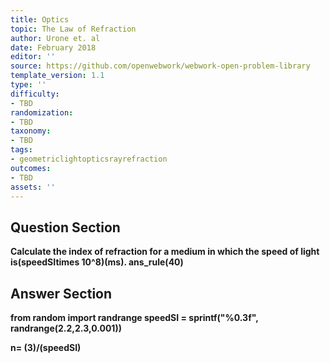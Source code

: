 ```yaml
---
title: Optics
topic: The Law of Refraction
author: Urone et. al
date: February 2018
editor: ''
source: https://github.com/openwebwork/webwork-open-problem-library
template_version: 1.1
type: ''
difficulty:
- TBD
randomization:
- TBD
taxonomy:
- TBD
tags:
- geometriclightopticsrayrefraction
outcomes:
- TBD
assets: ''
---
```


## Question Section 

<b>
Calculate the index of refraction for a medium in which the speed of light is(speedSItimes 10^8)(ms).
ans_rule(40)



## Answer Section

from random import randrange
speedSI = sprintf("%0.3f", randrange(2.2,2.3,0.001))

n= (3)/(speedSI)